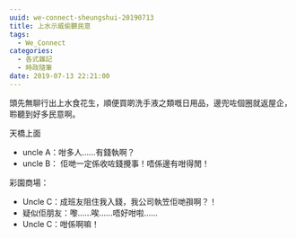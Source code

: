 ```yaml
---
uuid: we-connect-sheungshui-20190713
title: 上水示威偷聽民意
tags:
  - We_Connect
categories:
  - 各式雜記
  - 時政隨筆
date: 2019-07-13 22:21:00
---
```

頭先無聊行出上水食花生，順便買啲洗手液之類嘅日用品，邊兜咗個圈就返屋企，聆聽到好多民意啊。


天橋上面
- uncle A：咁多人……有錢執啊？
- uncle B： 佢哋一定係收咗錢攪事！唔係邊有咁得閒！

彩園商場：
- Uncle C：成班友阻住我入錢，我公司執笠佢哋孭啊？！
- 疑似佢朋友：嚟……唉……唔好咁啦……
- Uncle C：咁係啊嘛！

